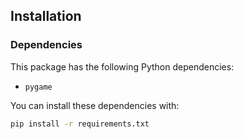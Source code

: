 ## Installation

### Dependencies

This package has the following Python dependencies:

- `pygame`

You can install these dependencies with:

```bash
pip install -r requirements.txt
